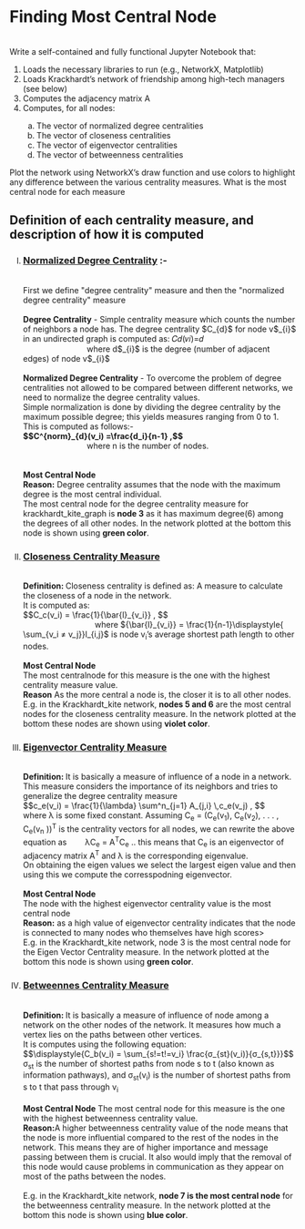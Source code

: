 ﻿<h1>Finding Most Central Node</h1>
<br>Write a self-contained and fully functional Jupyter Notebook that:
 
<ol type="1">
<li>Loads the necessary libraries to run (e.g., NetworkX, Matplotlib) </li>
<li>Loads Krackhardt’s network of friendship among high-tech managers (see below) </li>
<li>Computes the adjacency matrix A </li>
<li>Computes, for all nodes: </li>
<ol type="a">
<li>The vector of normalized degree centralities</li>
<li>The vector of closeness centralities</li>
<li>The vector of eigenvector centralities</li>
<li>The vector of betweenness centralities</li>
</ol>
</ol>

Plot the network using NetworkX’s draw function and use colors to highlight any difference between the various centrality measures.
What is the most central node for each measure

<h2> Definition of each centrality measure, and description of how it is computed </h2>

<ol type = "I">
<li><h3><u>Normalized Degree Centrality</u> :-</h3>
    <br>First we define "degree centrality" measure and then the "normalized degree centrality" measure
    <br><br><b>Degree Centrality</b> - Simple centrality measure which counts the number of neighbors a node has.
    The degree centrality $C_{d}$ for node v$_{i}$ in an undirected graph is computed as: 𝐶𝑑(𝑣𝑖)=𝑑<br>       &emsp;&emsp;&emsp;&emsp;&emsp;&emsp;&emsp;&emsp;where d$_{i}$ is the degree (number of adjacent edges) of node v$_{i}$
    <br><br><b>Normalized Degree Centrality</b> - To overcome the problem of degree centralities not allowed to be compared between different networks, we need to normalize the degree centrality values.
    <br> Simple normalization is done by dividing the degree centrality by the maximum possible degree; this yields measures ranging from 0 to 1. This is computed as follows:-<br><b>$$C^{norm}_{d}(v_i) =\frac{d_i}{n-1} ,$$</b>
    <br> &emsp;&emsp;&emsp;&emsp;&emsp;&emsp;&emsp;&emsp;where n is the number of nodes.
    <br>
    <br><br><b>Most Central Node</b>
    <b> 
    <br> Reason:</b> Degree centrality assumes that the node with the maximum degree is the
most central individual.<br>The most central node for the degree centrality measure for krackhardt_kite_graph is <b>node 3</b> as it has maximum degree(6) among the degrees of all other nodes. In the network plotted at the bottom this node is shown using <b>green color</b>.
</li>
<li>
<h3><u> Closeness Centrality Measure </u></h3>
<br><b> Definition: </b>Closeness centrality is defined as: A measure to calculate the closeness of a node in the network. <br>It is computed as: <br> $$C_c(v_i) = \frac{1}{\bar{l}_{v_i}} ,  $$<br> &emsp;&emsp;&emsp;&emsp;&emsp;&emsp;&emsp;&emsp;&emsp;where ${\bar{l}_{v_i}} = \frac{1}{n-1}\displaystyle{ \sum_{v_i ≠ v_j}}l_{i,j}$ is node v<sub>i</sub>’s average shortest path length to other
nodes. 
<br><br><b>Most Central Node</b><br>The most centralnode for this measure is the one with the highest centrality measure value.<br><b>Reason</b> As the more central a node is, the closer it is to all other nodes.<br>E.g. in the Krackhardt_kite network, <b>nodes 5 and 6</b> are the most central nodes for the closeness centrality measure. In the network plotted at the bottom these nodes are shown using <b>violet color</b>.
</li>
<li>
<h3><u>Eigenvector Centrality Measure</u></h3>
<br><b> Definition: </b> It is basically a measure of influence of a node in a network. This measure considers the importance of its neighbors and tries to generalize the degree centrality measure
<br> $$c_e(v_i) = \frac{1}{\lambda} \sum^n_{j=1} A_{j,i} \,c_e(v_j) , $$<br> where λ is some fixed constant. Assuming C<sub>e</sub> = (C<sub>e</sub>(v<sub>1</sub>), C<sub>e</sub>(v<sub>2</sub>), . . . , C<sub>e</sub>(v<sub>n</sub> ))<sup>T</sup>
is the centrality vectors for all nodes, we can rewrite the above equation as &emsp;&emsp;λC<sub>e</sub> = A<sup>T</sup>C<sub>e</sub> .. this means that C<sub>e</sub> is an eigenvector of adjacency matrix A<sup>T</sup> and λ is the corresponding eigenvalue.<br> On obtaining the eigen values we select the largest eigen value and then using this we compute the corresspodning eigenvector.
<br><br><b>Most Central Node</b><br>The node with the highest eigenvector centrality value is the most central node<br><b>Reason:</b> as a high value of eigenvector centrality indicates that the node is connected to many nodes who themselves have high scores><br>E.g. in the Krackhardt_kite network, node 3 is the most central node for the Eigen Vector Centrality measure. In the network plotted at the bottom this node is shown using <b>green color</b>.
</li>
<li>
<h3><u>Betweennes Centrality Measure</u></h3>
<br><b> Definition: </b> It is basically a measure of influence of node among a network on the other nodes of the network. It measures how much a vertex lies on the paths between other vertices. <br>It is computes using the following equation: <br>$$\displaystyle{C_b(v_i) = \sum_{s!=t!=v_i}  \frac{σ_{st}(v_i)}{σ_{s,t}}}$$ <br> σ<sub>st</sub> is the number of shortest paths from node s to t (also known
as information pathways), and σ<sub>st</sub>(v<sub>i</sub>) is the number of shortest paths from s
to t that pass through v<sub>i</sub><br><br><b>Most Central Node</b> The most central node for this measure is the one with the highest betweenness centrality value.<br><b>Reason:</b>A higher betweenness centrality value of the node means that the node is more influential compared to the rest of the nodes in the network. This means they are of higher importance and message passing between them is crucial. It also would imply that the removal of this node would cause problems in communication as they appear on most of the paths between the nodes.<br><br>E.g. in the Krackhardt_kite network, <b>node 7 is the most central node</b> for the betweenness centrality measure. In the network plotted at the bottom this node is shown using <b>blue color</b>.
</li>
</ol>


